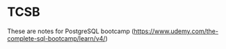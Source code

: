 # TCSB

These are notes for PostgreSQL bootcamp (https://www.udemy.com/the-complete-sql-bootcamp/learn/v4/)
